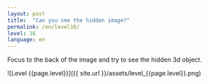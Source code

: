 ```yaml
---
layout: post
title:  "Can you see the hidden image?"
permalink: /en/level16/
level: 16
language: en
---
```

Focus to the back of the image and try to see the hidden 3d object.

![Level {{page.level}}]({{ site.url }}/assets/level_{{page.level}}.png)